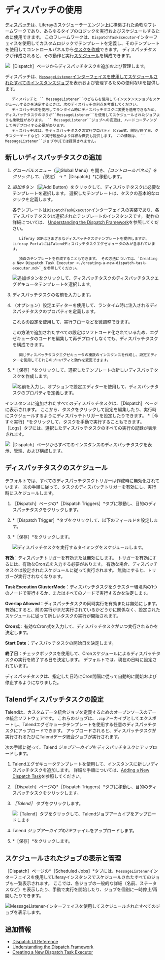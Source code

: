# ディスパッチの使用

[ディスパッチ](https://github.com/liferay/liferay-portal/tree/master/modules/apps/dispatch)は、Liferayのスケジューラーエンジン上に構築された柔軟なフレームワークであり、あらゆるタイプのロジックを実行およびスケジュールするために使用できます。 このフレームワークは、`DispatchTaskExecutor`インターフェイスを使用してカスタムロジックでテンプレートを定義し、そのテンプレートを使用してコントロールパネルから[タスクを作成](#adding-a-new-dispatch-task)できます。 ディスパッチタスクが作成されると、その動作と実行[スケジュール](#scheduling-the-dispatch-task)を構成できます。

![［Dispatch］ページからディスパッチタスクを追加および管理します。](./using-dispatch/images/01.png)

ディスパッチは、[`MessageListener`インターフェイスを使用してスケジュールされたすべてのインスタンスジョブ](#viewing-and-managing-scheduled-jobs)を表示および管理するための便利なUIを提供します。

```note::
   ディスパッチと `` MessageListener``のどちらを使用してインスタンスジョブをスケジュールするかを決定するときは、次のディスパッチの利点を考慮してください。
   ディスパッチUIを使用してランタイム時にディスパッチタスクに変更を適用できるため、ディスパッチタスクのほうが``MessageListener``を使用してスケジュールされたジョブよりも柔軟性があります。 `` MessageListener``ジョブへの変更は、ハードコーディングして再デプロイする必要があります。 
   ディスパッチUIは、各ディスパッチタスクの実行プロパティ（Cron式、開始/終了日、クラスターモードなど）と実行履歴のより詳細な概要も提供します。 この情報は、 `` MessageListener``ジョブのUIでは提供されません。
```

## 新しいディスパッチタスクの追加

1. *グローバルメニュー*（![Global Menu](../../../images/icon-applications-menu.png)）を開き、*［コントロールパネル］*をクリックして、*［設定］* &rarr; *［Dispatch］*に移動します。

1. *追加*ボタン（![Add Button](../../../images/icon-add.png)）をクリックして、ディスパッチタスクに必要なテンプレートを選択します。 選択したテンプレートは、タスクの基本的なロジックを定義します。

   各テンプレートは`DispatchTaskExecutor`インターフェイスの実装であり、各ディスパッチタスクは選択されたテンプレートのインスタンスです。 動作の詳細については、 [Understanding the Dispatch Framework](./understanding-the-dispatch-framework.md)を参照してください。

   ```note::
      Liferay DXPはさまざまなディスパッチタスクテンプレートを提供しますが、Liferay PortalにはTalendディスパッチタスクエグゼキュータのみが含まれています。

      独自のテンプレートを作成することもできます。 その方法については、`Creating a New Dispatch Task Executor <./creating-a-new-dispatch-task-executor.md>`_を参照してください。
   ```

   ![追加ボタンをクリックして、ディスパッチタスクのディスパッチタスクエグゼキュータテンプレートを選択します。](./using-dispatch/images/02.png)

1. ディスパッチタスクの名前を入力します。

1. （オプション）設定エディターを使用して、ランタイム時に注入されるディスパッチタスクのプロパティを定義します。

   これらの設定を使用して、実行フローなどを微調整できます。

   この方法で追加されたすべての設定はソフトコード化されているため、エグゼキュータのコードを編集して再デプロイしなくても、ディスパッチタスクを構成できます。

   ```tip::
      同じディスパッチタスクエグゼキュータの複数のインスタンスを作成し、設定エディターを使用してそれらのプロパティと動作を変更できます。
   ```

1. *［保存］*をクリックして、選択したテンプレートの新しいディスパッチタスクを作成します。

   ![名前を入力し、オプションで設定エディターを使用して、ディスパッチタスクのプロパティを定義します。](./using-dispatch/images/03.png)

インスタンスに追加されたすべてのディスパッチタスクは、［Dispatch］ページに表示されます。 ここから、タスクをクリックして設定を編集したり、実行時にスケジュールするようにディスパッチトリガーを設定したりできます。 *［今すぐ実行］*をクリックして、タスクを手動で実行することもできます。 ［Logs］タブには、選択したディスパッチタスクのすべての実行の記録が表示されます。

![［Dispatch］ページからすべてのインスタンスのディスパッチタスクを表示、管理、および構成します。](./using-dispatch/images/04.png)

## ディスパッチタスクのスケジュール

デフォルトでは、すべてのディスパッチタスクトリガーは作成時に無効化されています。 次の手順に従って、タスクのディスパッチトリガーを有効にし、実行時にスケジュールします。

1. ［Dispatch］ページの*［Dispatch Triggers］*タブに移動し、目的のディスパッチタスクをクリックします。

1. *［Dispatch Trigger］*タブをクリックして、以下のフィールドを設定します。

1. *［保存］*をクリックします。

   ![ディスパッチタスクを実行するタイミングをスケジュールします。](./using-dispatch/images/05.png)

**有効**：ディスパッチトリガーを有効または無効にします。 トリガーを有効にするには、有効なCron式を入力する必要があります。 有効な場合、ディスパッチタスクは設定されたスケジュールに従って実行されます。 無効にすると、トリガーが実行されなくなります。

**Task Execution ClusterMode**：ディスパッチタスクをクラスター環境内の1つのノードで実行するか、またはすべてのノードで実行するかを決定します。

**Overlap Allowed**：ディスパッチタスクの同時実行を有効または無効にします。 有効にすると、前の実行がまだ実行されているかどうかに関係なく、設定されたスケジュールに従って新しいタスクの実行が開始されます。

**Cron式**：有効なCron式を入力して、ディスパッチタスクがいつ実行されるかを決定します。

**Start Date**：ディスパッチタスクの開始日を決定します。

**終了日**：チェックボックスを使用して、Cronスケジュールによるディスパッチタスクの実行を終了する日を決定します。 デフォルトでは、現在の日時に設定されています。

ディスパッチタスクは、指定した日時にCron間隔に従って自動的に開始および停止するようになりました。

## Talendディスパッチタスクの設定

Talendは、カスタムデータ統合ジョブを定義するためのオープンソースのデータ統合ソフトウェアです。 これらのジョブは、`.zip`アーカイブとしてエクスポートし、Talendエグゼキュータテンプレートを使用する任意のディスパッチタスクにアップロードできます。 アップロードされると、ディスパッチタスクが実行されるたびにTalendデータ統合ジョブが実行されます。

次の手順に従って、Talend *ジョブアーカイブ*をディスパッチタスクにアップロードします。

1. Talendエグゼキュータテンプレートを使用して、インスタンスに新しいディスパッチタスクを追加します。 詳細な手順については、[Adding a New Dispatch Task](#adding-a-new-dispatch-task)を参照してください。

1. ［Dispatch］ページの*［Dispatch Triggers］*タブに移動し、目的のディスパッチタスクをクリックします。

1. *［Talend］* タブをクリックします。

   ![［Talend］タブをクリックして、Talendジョブアーカイブをアップロードします](./using-dispatch/images/06.png)

1. Talend *ジョブアーカイブ*のZIPファイルをアップロードします。

1. *［保存］*をクリックします。

## スケジュールされたジョブの表示と管理

［Dispatch］ページの*［Scheduled Jobs］*タブには、`MessageListener`インターフェイスを使用してLiferayインスタンスでスケジュールされたすべてのジョブも一覧表示されます。 ここでは、各ジョブの一般的な詳細（名前、ステータスなど）を表示したり、手動で実行を開始したり、ジョブを個別に一時停止/再開したりできます。

![MessageListenerインターフェイスを使用してスケジュールされたすべてのジョブを表示します。](./using-dispatch/images/07.png)

## 追加情報

* [Dispatch UI Reference](./dispatch-ui-reference.md)
* [Understanding the Dispatch Framework](./understanding-the-dispatch-framework.md)
* [Creating a New Dispatch Task Executor](./creating-a-new-dispatch-task-executor.md)
